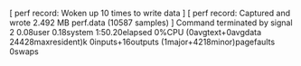 [ perf record: Woken up 10 times to write data ]
[ perf record: Captured and wrote 2.492 MB perf.data (10587 samples) ]
Command terminated by signal 2
0.08user 0.18system 1:50.20elapsed 0%CPU (0avgtext+0avgdata 24428maxresident)k
0inputs+16outputs (1major+4218minor)pagefaults 0swaps
```
